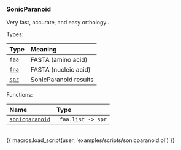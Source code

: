 ### SonicParanoid

Very fast, accurate, and easy orthology..

Types:

| Type      | Meaning |
| :-------- | :------ |
| <a href="javascript:;" onclick="help_and_scripts('faa')">`faa`</a> | FASTA (amino acid) |
| <a href="javascript:;" onclick="help_and_scripts('fna')">`fna`</a> | FASTA (nucleic acid) |
| <a href="javascript:;" onclick="help_and_scripts('spr')">`spr`</a> | SonicParanoid results |

Functions:

| Name | Type |
| :--- | :--- |
| <a href="javascript:;" onclick="help_and_scripts('sonicparanoid')">`sonicparanoid`</a> | ` faa.list -> spr` |

<br/>
{{ macros.load_script(user, 'examples/scripts/sonicparanoid.ol') }}

